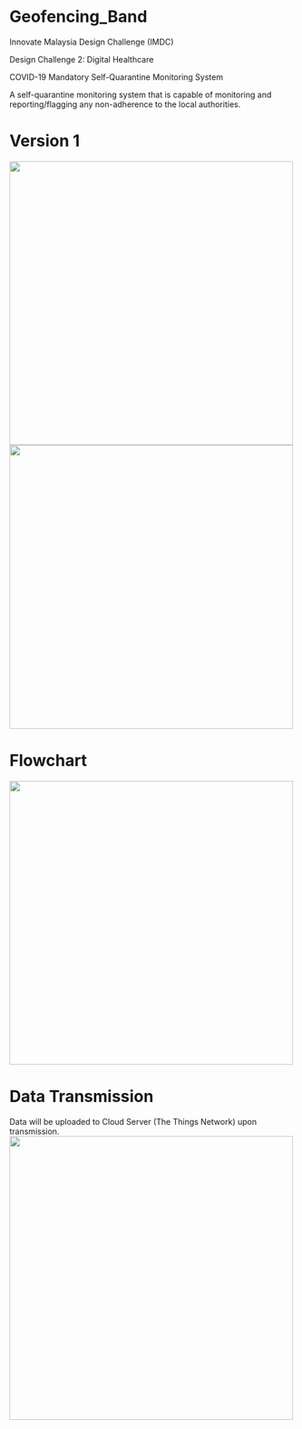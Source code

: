 # Geofencing_Band
Innovate Malaysia Design Challenge (IMDC)

Design Challenge 2: Digital Healthcare

COVID-19 Mandatory Self-Quarantine Monitoring System

A self-quarantine monitoring system that is capable of monitoring and reporting/flagging any non-adherence to the local authorities.

# Version 1

<img src="https://user-images.githubusercontent.com/76240694/114643434-36d28e80-9d08-11eb-9bfa-a31e4c93f673.jpeg" width="500">

<img src="https://user-images.githubusercontent.com/76240694/114954271-c143fb00-9e8c-11eb-979a-3e8b9ec3d260.jpeg" width="500">

# Flowchart  

<img src="https://user-images.githubusercontent.com/76240694/114954547-6c54b480-9e8d-11eb-9e40-535de0ddcd4d.jpg" width="500">

# Data Transmission  

Data will be uploaded to Cloud Server (The Things Network) upon transmission.  
<img src="https://user-images.githubusercontent.com/76240694/114954649-a1f99d80-9e8d-11eb-8c5a-27d3fccf1bd7.gif" width="500">
